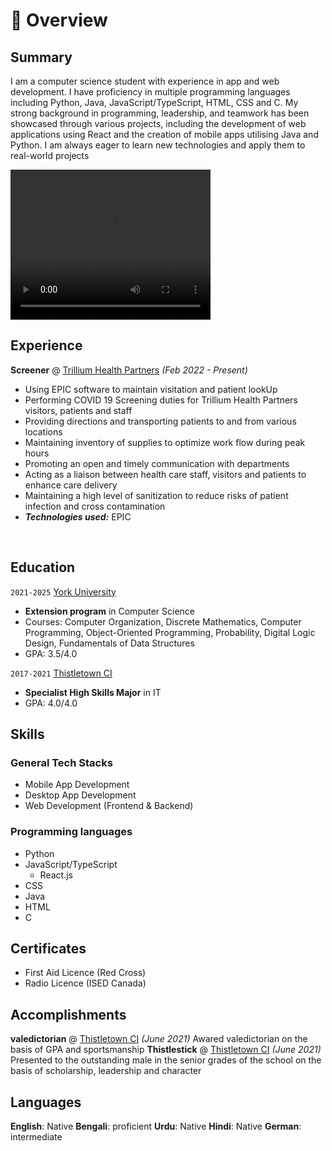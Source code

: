 # 📖 Overview

## Summary

I am a computer science student with experience in app and web development. I have proficiency in multiple programming languages including Python, Java, JavaScript/TypeScript, HTML, CSS and C. My strong background in programming, leadership, and teamwork has been showcased through various projects, including the development of web applications using React and the creation of mobile apps utilising Java and Python. I am always eager to learn new technologies and apply them to real-world projects

<video width="320" height="240" controls>
  <source src="C:\Users\thehe\OneDrive\Desktop\aboutme-coop proejct\TamjeedShariffAboutMe\src\Why Me -Tamjeed Shariff.pptx.ppt - Google Slides - Google Chrome 2024-02-18 12-57-16 (2).mp4" type="video/mp4">
  Your browser does not support the video tag.
</video>



## Experience

**Screener** @ [Trillium Health Partners](https://www.thp.ca/Pages/Home.aspx) _(Feb 2022 - Present)_

- Using EPIC software to maintain visitation and patient lookUp
- Performing COVID 19 Screening duties for Trillium Health Partners visitors, patients and staff
- Providing directions and transporting patients to and from various locations
- Maintaining inventory of supplies to optimize work flow during peak hours
- Promoting an open and timely communication with departments
- Acting as a liaison between health care staff, visitors and patients to enhance care delivery
- Maintaining a high level of sanitization to reduce risks of patient infection and cross contamination
- _**Technologies used:**_ EPIC

&nbsp;

## Education

`2021-2025` [York University](https://www.yorku.ca/)
- **Extension program** in Computer Science
- Courses: Computer Organization, Discrete Mathematics, Computer Programming, 
Object-Oriented Programming, Probability, Digital Logic Design, Fundamentals of Data Structures
- GPA: 3.5/4.0


`2017-2021` [Thistletown CI](https://schoolweb.tdsb.on.ca/thistletownci)
- **Specialist High Skills Major** in IT
- GPA: 4.0/4.0

## Skills

### General Tech Stacks
- Mobile App Development
- Desktop App Development
- Web Development (Frontend & Backend)

### Programming languages
- Python
- JavaScript/TypeScript
  - React.js
- CSS
- Java
- HTML
- C

## Certificates
- First Aid Licence (Red Cross)
- Radio Licence  (ISED Canada)

## Accomplishments
**valedictorian** @ [Thistletown CI](https://schoolweb.tdsb.on.ca/thistletownci) _(June 2021)_
Awared valedictorian on the basis of GPA and sportsmanship
**Thistlestick** @ [Thistletown CI](https://schoolweb.tdsb.on.ca/thistletownci) _(June 2021)_
Presented to the outstanding male in the senior grades of the school on the basis of scholarship, leadership and character 

## Languages
**English**: Native
**Bengali**: proficient
**Urdu**: Native
**Hindi**: Native
**German**: intermediate